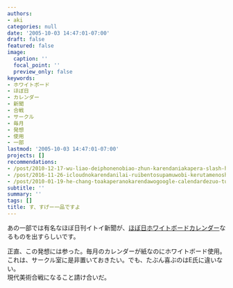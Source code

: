 ```yaml
---
authors:
- aki
categories: null
date: '2005-10-03 14:47:01-07:00'
draft: false
featured: false
image:
  caption: ''
  focal_point: ''
  preview_only: false
keywords:
- ホワイトボード
- ほぼ日
- カレンダー
- 新聞
- 合戦
- サークル
- 毎月
- 発想
- 使用
- 一部
lastmod: '2005-10-03 14:47:01-07:00'
projects: []
recommendations:
- /post/2010-12-17-wu-liao-deiphonenobiao-zhun-karendaniakapera-slash-he-chang-karendawobiao-shi-surufang-fa/
- /post/2016-11-26-icloudnokarendanilai-ruibentosupamuwobi-kerutamenoshe-ding-bian-geng/
- /post/2010-01-19-he-chang-toakaperanokarendawogoogle-calendardezuo-tutemita/
subtitle: ''
summary: ''
tags: []
title: す、すげー一品ですよ
---
```


あの一部では有名なほぼ日刊イトイ新聞が、[ほぼ日ホワイトボードカレンダー](http://www.1101.com/store/calendar/index.html)なるものを出すらしいです。  
  
正直、この発想には参った。毎月のカレンダーが紙なのにホワイトボード使用。  
これは、サークル室に是非置いておきたい。でも、たぶん喜ぶのはE氏に違いない。  
現代美術合戦になること請け合いだ。